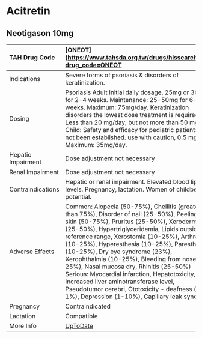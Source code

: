 # Acitretin

## Neotigason 10mg

| TAH Drug Code      | [ONEOT](https://www.tahsda.org.tw/drugs/hissearch.php?drug_code=ONEOT                                                                                                                                                                                                                                                                                                                                                                                                                                                                                                                                       |
|:-------------------|:------------------------------------------------------------------------------------------------------------------------------------------------------------------------------------------------------------------------------------------------------------------------------------------------------------------------------------------------------------------------------------------------------------------------------------------------------------------------------------------------------------------------------------------------------------------------------------------------------------|
| Indications        | Severe forms of psoriasis & disorders of keratinization.                                                                                                                                                                                                                                                                                                                                                                                                                                                                                                                                                    |
| Dosing             | Psoriasis Adult Initial daily dosage, 25mg or 30 mg for 2-4 weeks. Maintenance: 25-50mg for 6-8 weeks. Maximum: 75mg/day. Keratinization disorders the lowest dose treatment is required. Less than 20 mg/day, but not more than 50 mg/day. Child: Safety and efficacy for pediatric patients have not been established. use with caution, 0.5 mg/kg. Maximum: 35mg/day.                                                                                                                                                                                                                                    |
| Hepatic Impairment | Dose adjustment not necessary                                                                                                                                                                                                                                                                                                                                                                                                                                                                                                                                                                               |
| Renal Impairment   | Dose adjustment not necessary                                                                                                                                                                                                                                                                                                                                                                                                                                                                                                                                                                               |
| Contraindications  | Hepatic or renal impairment. Elevated blood lipid levels. Pregnancy, lactation. Women of childbearing potential.                                                                                                                                                                                                                                                                                                                                                                                                                                                                                            |
| Adverse Effects    | Common: Alopecia (50-75%), Cheilitis (greater than 75%), Disorder of nail (25-50%), Peeling of skin (50-75%), Pruritus (25-50%), Xeroderma (25-50%), Hypertriglyceridemia, Lipids outside reference range, Xerostomia (10-25%), Arthralgia (10-25%), Hyperesthesia (10-25%), Paresthesia (10-25%), Dry eye syndrome (23%), Xerophthalmia (10-25%), Bleeding from nose (10-25%), Nasal mucosa dry, Rhinitis (25-50%) Serious: Myocardial infarction, Hepatotoxicity, Increased liver aminotransferase level, Pseudotumor cerebri, Ototoxicity - deafness (< 1%), Depression (1-10%), Capillary leak syndrome |
| Pregnancy          | Contraindicated                                                                                                                                                                                                                                                                                                                                                                                                                                                                                                                                                                                             |
| Lactation          | Compatible                                                                                                                                                                                                                                                                                                                                                                                                                                                                                                                                                                                                  |
| More Info          | [UpToDate](https://www.uptodate.com/contents/acitretin-drug-information)                                                                                                                                                                                                                                                                                                                                                                                                                                                                                                                                    |

